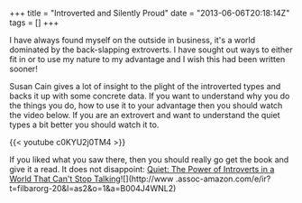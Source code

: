 +++
title = "Introverted and Silently Proud"
date = "2013-06-06T20:18:14Z"
tags = []
+++

I have always found myself on the outside in business, it's a world dominated
by the back-slapping extroverts. I have sought out ways to either fit in or
to use my nature to my advantage and I wish this had been written sooner!

Susan Cain gives a lot of insight to the plight of the introverted types and
backs it up with some concrete data. If you want to understand why you do
the things you do, how to use it to your advantage then you should watch the
video below. If you are an extrovert and want to understand the quiet types
a bit better you should watch it to. 

{{< youtube c0KYU2j0TM4 >}}

If you liked what you saw there, then you should really go get the book and
give it a read. It does not disappoint: [Quiet: The Power of Introverts in a
World That Can't Stop
Talking](http://www.amazon.com/gp/product/B004J4WNL2/ref=as_li_ss_tl?ie=UTF8&camp=1789&creative=390957&creativeASIN=B004J4WNL2&linkCode=as2&tag=filbarorg-20)![](http://www
.assoc-amazon.com/e/ir?t=filbarorg-20&l=as2&o=1&a=B004J4WNL2)


